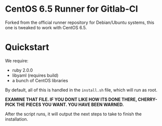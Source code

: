 # CentOS 6.5 Runner for Gitlab-CI

Forked from the official runner repository for Debian/Ubuntu systems, this one is tweaked to work with CentOS 6.5.

# Quickstart

We require:

* ruby 2.0.0
* libyaml (requires build)
* a bunch of CentOS libraries

By default, all of this is handled in the ```install.sh``` file, which will run as root.

__EXAMINE THAT FILE. IF YOU DONT LIKE HOW ITS DONE THERE, CHERRY-PICK THE PIECES YOU WANT. YOU HAVE BEEN WARNED.__

After the script runs, it will output the next steps to take to finish the installation.

